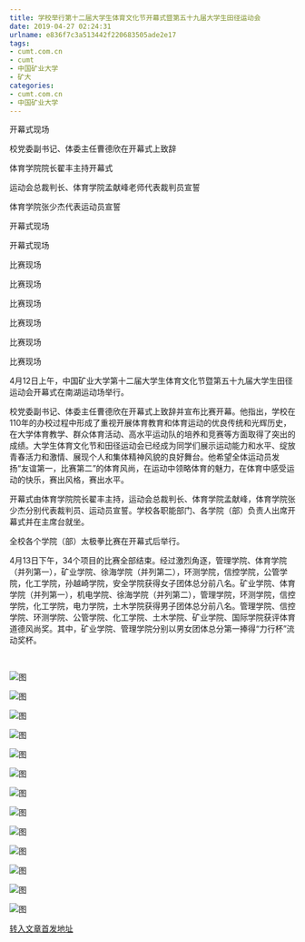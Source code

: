 ```yaml
---
title: 学校举行第十二届大学生体育文化节开幕式暨第五十九届大学生田径运动会
date: 2019-04-27 02:24:31
urlname: e836f7c3a513442f220683505ade2e17
tags: 
- cumt.com.cn
- cumt
- 中国矿业大学
- 矿大
categories:
- cumt.com.cn
- 中国矿业大学
---
```


开幕式现场

校党委副书记、体委主任曹德欣在开幕式上致辞

体育学院院长翟丰主持开幕式

运动会总裁判长、体育学院孟献峰老师代表裁判员宣誓

体育学院张少杰代表运动员宣誓

开幕式现场

开幕式现场

比赛现场

比赛现场

比赛现场

比赛现场

比赛现场

比赛现场

4月12日上午，中国矿业大学第十二届大学生体育文化节暨第五十九届大学生田径运动会开幕式在南湖运动场举行。

校党委副书记、体委主任曹德欣在开幕式上致辞并宣布比赛开幕。他指出，学校在110年的办校过程中形成了重视开展体育教育和体育运动的优良传统和光辉历史，在大学体育教学、群众体育活动、高水平运动队的培养和竞赛等方面取得了突出的成绩。大学生体育文化节和田径运动会已经成为同学们展示运动能力和水平、绽放青春活力和激情、展现个人和集体精神风貌的良好舞台。他希望全体运动员发扬“友谊第一，比赛第二”的体育风尚，在运动中领略体育的魅力，在体育中感受运动的快乐，赛出风格，赛出水平。

开幕式由体育学院院长翟丰主持，运动会总裁判长、体育学院孟献峰，体育学院张少杰分别代表裁判员、运动员宣誓。学校各职能部门、各学院（部）负责人出席开幕式并在主席台就坐。

全校各个学院（部）太极拳比赛在开幕式后举行。

4月13日下午，34个项目的比赛全部结束。经过激烈角逐，管理学院、体育学院（并列第一），矿业学院、徐海学院（并列第二），环测学院，信控学院，公管学院，化工学院，孙越崎学院，安全学院获得女子团体总分前八名。矿业学院、体育学院（并列第一），机电学院、徐海学院（并列第二），管理学院，环测学院，信控学院，化工学院，电力学院，土木学院获得男子团体总分前八名。管理学院、信控学院、环测学院、公管学院、化工学院、土木学院、矿业学院、国际学院获评体育道德风尚奖。其中，矿业学院、管理学院分别以男女团体总分第一捧得“力行杯”流动奖杯。

  

![图](http://xwzx.cumt.edu.cn/_upload/article/images/b6/97/93f7a9064465aee732266e4b033b/fc7f803d-0d1c-4db4-9b30-5ad41872e195.jpg)

![图](http://xwzx.cumt.edu.cn/_upload/article/images/b6/97/93f7a9064465aee732266e4b033b/1306c2b5-61ac-4297-a0b0-5731660fd7b3.png)

![图](http://xwzx.cumt.edu.cn/_upload/article/images/b6/97/93f7a9064465aee732266e4b033b/4badad94-2811-42f9-bef7-9cafd188242f.jpg)

![图](http://xwzx.cumt.edu.cn/_upload/article/images/b6/97/93f7a9064465aee732266e4b033b/1283aba1-bb89-4c98-99d4-a557f1d9f35e.jpg)

![图](http://xwzx.cumt.edu.cn/_upload/article/images/b6/97/93f7a9064465aee732266e4b033b/13978c45-ba18-4bf9-8d35-11ef08a26a30.jpg)

![图](http://xwzx.cumt.edu.cn/_upload/article/images/b6/97/93f7a9064465aee732266e4b033b/f47c98e8-f301-4a61-87ab-cb71703dfd39.jpg)

![图](http://xwzx.cumt.edu.cn/_upload/article/images/b6/97/93f7a9064465aee732266e4b033b/10be304f-34e2-4369-977b-9f66cba1e07b.png)

![图](http://xwzx.cumt.edu.cn/_upload/article/images/b6/97/93f7a9064465aee732266e4b033b/79c7e765-bae4-4d22-bf1c-3e2d7677f766.png)

![图](http://xwzx.cumt.edu.cn/_upload/article/images/b6/97/93f7a9064465aee732266e4b033b/d151160a-4c7f-4c31-8432-a817bdc84352.png)

![图](http://xwzx.cumt.edu.cn/_upload/article/images/b6/97/93f7a9064465aee732266e4b033b/006d90e4-64cb-445a-90d2-a18f30f0ae61.png)

![图](http://xwzx.cumt.edu.cn/_upload/article/images/b6/97/93f7a9064465aee732266e4b033b/a366774d-554d-40fc-b8e3-21ebf069d326.jpg)

![图](http://xwzx.cumt.edu.cn/_upload/article/images/b6/97/93f7a9064465aee732266e4b033b/52c41be2-0854-4b2d-b4bc-b3e4a534a59d.jpg)

![图](http://xwzx.cumt.edu.cn/_upload/article/images/b6/97/93f7a9064465aee732266e4b033b/268c866c-7761-4659-8b61-946c9a97c75f.png)

[转入文章首发地址](http://xwzx.cumt.edu.cn/ee/97/c513a519831/page.htm)